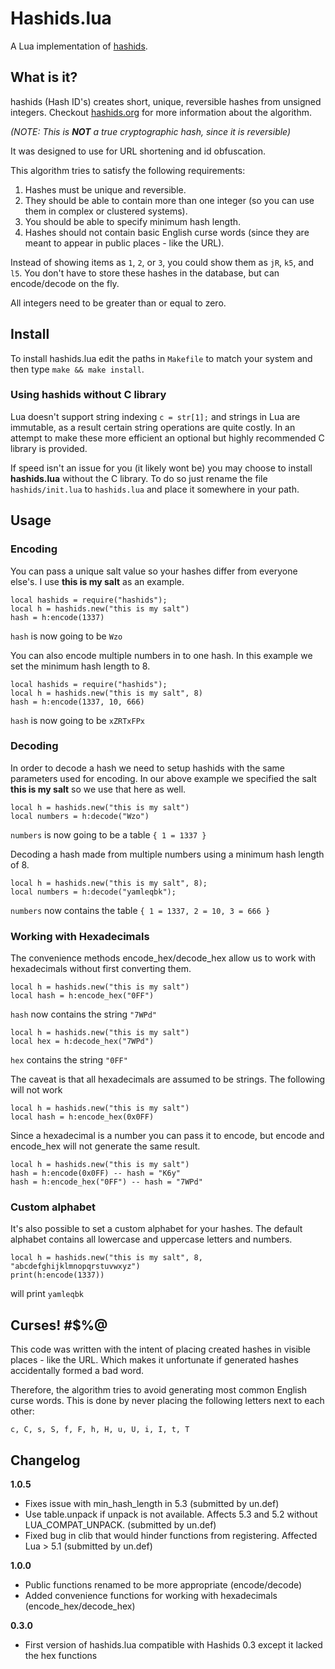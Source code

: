 
Hashids.lua
=======

A Lua implementation of [hashids](http://www.hashids.org/).

## What is it?

hashids (Hash ID's) creates short, unique, reversible hashes from unsigned integers.
Checkout [hashids.org](http://hashids.org/) for more information about the
algorithm.


_(NOTE: This is **NOT** a true cryptographic hash, since it is reversible)_

It was designed to use for URL shortening and id obfuscation.

This algorithm tries to satisfy the following requirements:

1. Hashes must be unique and reversible.
2. They should be able to contain more than one integer (so you can use them in complex or clustered systems).
3. You should be able to specify minimum hash length.
4. Hashes should not contain basic English curse words (since they are meant to appear in public places - like the URL).

Instead of showing items as `1`, `2`, or `3`, you could show them as `jR`, `k5`, and `l5`.
You don't have to store these hashes in the database, but can encode/decode on the fly.

All integers need to be greater than or equal to zero.

## Install

To install hashids.lua edit the paths in `Makefile` to match your system and then type `make && make install`. 


### Using hashids without C library

Lua doesn't support string indexing `c = str[1];` and strings in Lua are immutable,
as a result certain string operations are quite costly. In an attempt to make these more efficient an optional but highly recommended C library is provided.

If speed isn't an issue for you (it likely wont be) you may choose to install **hashids.lua** without the C library. To do so just rename the file `hashids/init.lua` to `hashids.lua` and place it somewhere in your path.


## Usage


### Encoding

You can pass a unique salt value so your hashes differ from everyone else's. 
I use **this is my salt** as an example.


    local hashids = require("hashids");
    local h = hashids.new("this is my salt")
    hash = h:encode(1337)


`hash` is now going to be `Wzo`


You can also encode multiple numbers in to one hash.
In this example we set the minimum hash length to 8.

    local hashids = require("hashids");
    local h = hashids.new("this is my salt", 8)
    hash = h:encode(1337, 10, 666)


`hash` is now going to be `xZRTxFPx`


### Decoding

In order to decode a hash we need to setup hashids with the same parameters used
for encoding. In our above example we specified the salt **this is my salt** so
we use that here as well.

    local h = hashids.new("this is my salt")
    local numbers = h:decode("Wzo")

`numbers` is now going to be a table `{ 1 = 1337 }`

Decoding a hash made from multiple numbers using a minimum hash length of 8.

    local h = hashids.new("this is my salt", 8);
    local numbers = h:decode("yamleqbk");

`numbers` now contains the table `{ 1 = 1337, 2 = 10, 3 = 666 }`


### Working with Hexadecimals

The convenience methods encode_hex/decode_hex allow us to work with
hexadecimals without first converting them.

    local h = hashids.new("this is my salt")
    local hash = h:encode_hex("0FF")


`hash` now contains the string `"7WPd"`

    local h = hashids.new("this is my salt")
    local hex = h:decode_hex("7WPd")

`hex` contains the string `"0FF"`


The caveat is that all hexadecimals are assumed to be strings.
The following will not work

    local h = hashids.new("this is my salt")
    local hash = h:encode_hex(0x0FF)

Since a hexadecimal is a number you can pass it to encode, but encode and
encode_hex will not generate the same result.

    local h = hashids.new("this is my salt")
    hash = h:encode(0x0FF) -- hash = "K6y"
    hash = h:encode_hex("0FF") -- hash = "7WPd"


### Custom alphabet

It's also possible to set a custom alphabet for your hashes.
The default alphabet contains all lowercase and uppercase letters and numbers.

    local h = hashids.new("this is my salt", 8, "abcdefghijklmnopqrstuvwxyz")
    print(h:encode(1337))
    
will print `yamleqbk`


## Curses! #$%@

This code was written with the intent of placing created hashes in visible places - like the URL. Which makes it unfortunate if generated hashes accidentally formed a bad word.

Therefore, the algorithm tries to avoid generating most common English curse words. This is done by never placing the following letters next to each other:
    
    c, C, s, S, f, F, h, H, u, U, i, I, t, T


## Changelog

**1.0.5**

 - Fixes issue with min_hash_length in 5.3 (submitted by un.def)
 - Use table.unpack if unpack is not available. Affects 5.3 and 5.2 without LUA_COMPAT_UNPACK. (submitted by un.def)
 - Fixed bug in clib that would hinder functions from registering. Affected Lua > 5.1 (submitted by un.def)

**1.0.0**

 - Public functions renamed to be more appropriate (encode/decode)
 - Added convenience functions for working with hexadecimals (encode_hex/decode_hex)

**0.3.0**

 - First version of hashids.lua compatible with Hashids 0.3 except it lacked the hex functions

